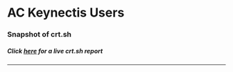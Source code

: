# AC Keynectis Users
### Snapshot of crt.sh
##### Click [here](https://crt.sh/?q=B5447BFD818F148072592D67137C63DE2131B71DC65BA1CE0C87B865017D819D) for a live crt.sh report

---
